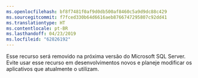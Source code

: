 ```yaml
---
ms.openlocfilehash: bf8f7481f0af9d0db500af8460c5a9d9dc88c429
ms.sourcegitcommit: f7fced330b64d6616aeb8766747295807c92dd41
ms.translationtype: HT
ms.contentlocale: pt-BR
ms.lasthandoff: 04/23/2019
ms.locfileid: "62826192"
---
```

 Esse recurso será removido na próxima versão do Microsoft SQL Server. Evite usar esse recurso em desenvolvimentos novos e planeje modificar os aplicativos que atualmente o utilizam. 